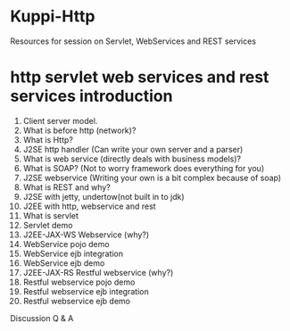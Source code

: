 # Kuppi-Http
Resources for session on Servlet, WebServices and REST services

# http servlet web services and rest services introduction

1. Client server model.
2. What is before http (network)?
3. What is Http?
4. J2SE http handler (Can write your own server and a parser)
5. What is web service (directly deals with business models)?
6. What is SOAP? (Not to worry framework does everything for you)
7. J2SE webservice (Writing your own is a bit complex because of soap)
8. What is REST and why?
9. J2SE with jetty, undertow(not built in to jdk)
10. J2EE with http, webservice and rest
11. What is servlet
12. Servlet demo
13. J2EE-JAX-WS Webservice (why?)
14. WebService pojo demo
15. WebService ejb integration
16. WebService ejb demo
17. J2EE-JAX-RS Restful webservice (why?)
18. Restful webservice pojo demo
19. Restful webservice ejb integration
20. Restful webservice ejb demo

Discussion Q & A

